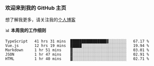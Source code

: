 ### 欢迎来到我的 GitHub 主页

想了解我更多，请关注我的[个人博客](https://leoku.top)


📊 **本周我的工作细则**
<!--START_SECTION:waka-->
```text
TypeScript   41 hrs 31 mins  ████████████████▓░░░░░░░░   67.17 % 
Vue.js       12 hrs 19 mins  █████░░░░░░░░░░░░░░░░░░░░   19.94 % 
Markdown     1 hr 51 mins    ▓░░░░░░░░░░░░░░░░░░░░░░░░   03.01 % 
JSON         1 hr 47 mins    ▓░░░░░░░░░░░░░░░░░░░░░░░░   02.91 % 
HTML         1 hr 40 mins    ▓░░░░░░░░░░░░░░░░░░░░░░░░   02.71 % 
```
<!--END_SECTION:waka-->
